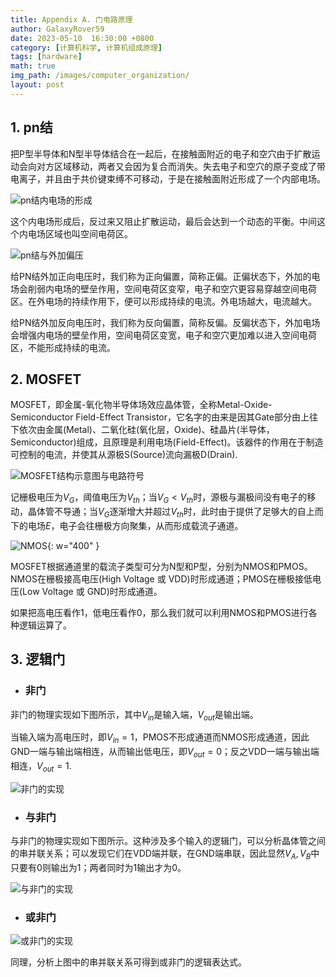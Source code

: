 ```yaml
---
title: Appendix A. 门电路原理
author: GalaxyRover59
date: 2023-05-10  16:30:00 +0800
category: [计算机科学, 计算机组成原理]
tags: [hardware]
math: true
img_path: /images/computer_organization/
layout: post
---
```



## 1. pn结

把P型半导体和N型半导体结合在一起后，在接触面附近的电子和空穴由于扩散运动会向对方区域移动，两者又会因为复合而消失。失去电子和空穴的原子变成了带电离子，并且由于共价键束缚不可移动，于是在接触面附近形成了一个内部电场。

![pn结内电场的形成](pnJunction.png "pn结内电场")

这个内电场形成后，反过来又阻止扩散运动，最后会达到一个动态的平衡。中间这个内电场区域也叫空间电荷区。

![pn结与外加偏压](pn_E.png "pn结与外加偏压")

给PN结外加正向电压时，我们称为正向偏置，简称正偏。正偏状态下，外加的电场会削弱内电场的壁垒作用，空间电荷区变窄，电子和空穴更容易穿越空间电荷区。在外电场的持续作用下，便可以形成持续的电流。外电场越大，电流越大。

给PN结外加反向电压时，我们称为反向偏置，简称反偏。反偏状态下，外加电场会增强内电场的壁垒作用，空间电荷区变宽，电子和空穴更加难以进入空间电荷区，不能形成持续的电流。

## 2. MOSFET

MOSFET，即金属-氧化物半导体场效应晶体管，全称Metal-Oxide-Semiconductor
Field-Effect
Transistor，它名字的由来是因其Gate部分由上往下依次由金属(Metal)、二氧化硅(氧化层，Oxide)、硅晶片(半导体，Semiconductor)组成，且原理是利用电场(Field-Effect)。该器件的作用在于制造可控制的电流，并使其从源极S(Source)流向漏极D(Drain).

![MOSFET结构示意图与电路符号](MOSFET.png "MOSFET结构示意图与电路符号")

记栅极电压为$V_G$，阈值电压为$V_{th}$；当$V_G <V_{th}$时，源极与漏极间没有电子的移动，晶体管不导通；当$V_G$逐渐增大并超过$V_{th}$时，此时由于提供了足够大的自上而下的电场$E$，电子会往栅极方向聚集，从而形成载流子通道。

![NMOS](NMOS.png "NMOS示意图"){: w="400" }

MOSFET根据通道里的载流子类型可分为N型和P型，分别为NMOS和PMOS。NMOS在栅极接高电压(High
Voltage 或 VDD)时形成通道；PMOS在栅极接低电压(Low Voltage 或
GND)时形成通道。

如果把高电压看作1，低电压看作0，那么我们就可以利用NMOS和PMOS进行各种逻辑运算了。

## 3. 逻辑门

- ### 非门

非门的物理实现如下图所示，其中$V_{in}$是输入端，$V_{out}$是输出端。

当输入端为高电压时，即$V_{in}=1$，PMOS不形成通道而NMOS形成通道，因此GND一端与输出端相连，从而输出低电压，即$V_{out}=0$；反之VDD一端与输出端相连，$V_{out}=1$.

![非门的实现](NotGate.jpg "非门")

- ### 与非门

与非门的物理实现如下图所示。这种涉及多个输入的逻辑门，可以分析晶体管之间的串并联关系；可以发现它们在VDD端并联，在GND端串联，因此显然$V_A, V_B$中只要有0则输出为1；两者同时为1输出才为0。

![与非门的实现](NandGate.jpg "与非门")

- ### 或非门

![或非门的实现](NorGate.jpg "或非门")

同理，分析上图中的串并联关系可得到或非门的逻辑表达式。
